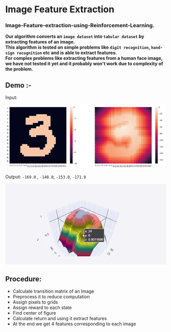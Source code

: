 # Image Feature Extraction
<h3>Image-Feature-extraction-using-Reinforcement-Learning.</h3>

**Our algorithm converts an `image dataset` into `tabular dataset` by extracting features of an image. 
<br>This algorithm is tested on simple problems like `digit recognition`, `hand-sign recognition` etc and is able to extract features. 
<br>For complex problems like extracting features from a human face image, we have not tested it yet and it probably won't work due to complexity of the problem.**

<h2>Demo :-</h1>
Input:
<p>
    <img src="resources/2.png" width="500" height="200" />
</p>

Output: `-169.0` , `-148.0`, `-153.0`, `-171.0`


<p></p>
<img src="resources/demo.gif" />

## Procedure: 
 * Calculate transition matrix of an Image
 * Preprocess it to reduce computation
 * Assign pixels to grids
 * Assign reward to each state
 * Find center of figure
 * Calculate return and using it extract features
 * At the end we get 4 features corresponding to each image
